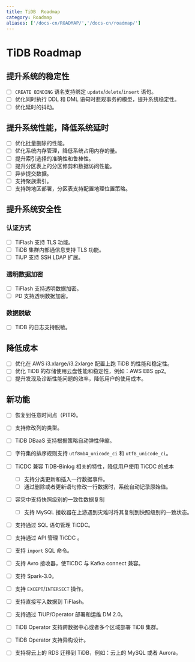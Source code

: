 ```yaml
---
title: TiDB  Roadmap
category: Roadmap
aliases: ['/docs-cn/ROADMAP/','/docs-cn/roadmap/']
---
```


<!-- markdownlint-disable MD001 -->

# TiDB Roadmap

## 提升系统的稳定性

- [ ] `CREATE BINDING` 语名支持绑定 `update`/`delete`/`insert` 语句。
- [ ] 优化同时执行 DDL 和 DML 语句时悲观事务的模型，提升系统稳定性。
- [ ] 优化延时的抖动。

## 提升系统性能，降低系统延时

- [ ] 优化批量删除的性能。
- [ ] 优化系统内存管理，降低系统占用内存的量。
- [ ] 提升索引选择的准确性和鲁棒性。
- [ ] 提升分区表上的分区修剪和数据访问性能。
- [ ] 异步提交数据。
- [ ] 支持聚族索引。
- [ ] 支持跨地区部署，分区表支持配置地理位置策略。

## 提升系统安全性

### 认证方式

- [ ] TiFlash 支持 TLS 功能。
- [ ] TiDB 集群内部通信息支持 TLS 功能。 
- [ ] TiUP 支持 SSH LDAP 扩展。

### 透明数据加密

- [ ] TiFlash 支持透明数据加密。
- [ ] PD 支持透明数据加密。

### 数据脱敏

- [ ] TiDB 的日志支持脱敏。

## 降低成本

- [ ] 优化在 AWS i3.xlarge/i3.2xlarge 配置上跑 TiDB 的性能和稳定性。
- [ ] 优化 TiDB 的存储使用云盘性能和稳定性，例如：AWS EBS gp2。
- [ ] 提升发现及诊断性能问题的效率，降低用户的使用成本。

## 新功能

- [ ] 恢复到任意时间点（PITR)。
- [ ] 支持修改列的类型。
- [ ] TiDB DBaaS 支持根据策略自动弹性伸缩。
- [ ] 字符集的排序规则支持 `utf8mb4_unicode_ci` 和 `utf8_unicode_ci`。
- [ ] TiCDC 兼容 TiDB-Binlog 相关的特性，降低用户使用 TiCDC 的成本
    - [ ] 支持分类更新和插入一行数据事件。
    - [ ] 通过删除或者更新语句修改一行数据时，系统自动记录原始值。
- [ ] 容灾中支持快照级别的一致性数据复制
    - [ ] 支持 MySQL 接收器在上游遇到灾难时将其复制到快照级别的一致状态。
- [ ] 支持通过 SQL 语句管理 TiCDC。
- [ ] 支持通过 API 管理 TiCDC 。
- [ ] 支持 `import` SQL 命令。
- [ ] 支持 Avro 接收器，使TiCDC 与 Kafka connect 兼容。
- [ ] 支持 Spark-3.0。
- [ ] 支持 `EXCEPT`/`INTERSECT`  操作。
- [ ] 支持直接写入数据到 TiFlash。
- [ ] 支持通过 TiUP/Operator 部署和运维 DM 2.0。
- [ ] TiDB Operator 支持跨数据中心或者多个区域部署 TiDB 集群。
- [ ] TiDB Operator 支持异构设计。
- [ ] 支持将云上的 RDS 迁移到 TiDB，例如：云上的 MySQL 或者 Aurora。

